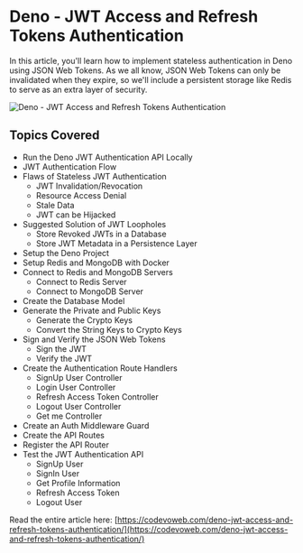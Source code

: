 #  Deno - JWT Access and Refresh Tokens Authentication

In this article, you'll learn how to implement stateless authentication in Deno using JSON Web Tokens. As we all know, JSON Web Tokens can only be invalidated when they expire, so we'll include a persistent storage like Redis to serve as an extra layer of security.

![Deno - JWT Access and Refresh Tokens Authentication](https://codevoweb.com/wp-content/uploads/2022/12/Deno-JWT-Access-and-Refresh-Tokens-Authentication.webp)

## Topics Covered

- Run the Deno JWT Authentication API Locally
- JWT Authentication Flow
- Flaws of Stateless JWT Authentication
    - JWT Invalidation/Revocation
    - Resource Access Denial
    - Stale Data
    - JWT can be Hijacked
- Suggested Solution of JWT Loopholes
    - Store Revoked JWTs in a Database
    - Store JWT Metadata in a Persistence Layer
- Setup the Deno Project
- Setup Redis and MongoDB with Docker
- Connect to Redis and MongoDB Servers
    - Connect to Redis Server
    - Connect to MongoDB Server
- Create the Database Model
- Generate the Private and Public Keys
    - Generate the Crypto Keys
    - Convert the String Keys to Crypto Keys
- Sign and Verify the JSON Web Tokens
    - Sign the JWT
    - Verify the JWT
- Create the Authentication Route Handlers
    - SignUp User Controller
    - Login User Controller
    - Refresh Access Token Controller
    - Logout User Controller
    - Get me Controller
- Create an Auth Middleware Guard
- Create the API Routes
- Register the API Router
- Test the JWT Authentication API
    - SignUp User
    - SignIn User
    - Get Profile Information
    - Refresh Access Token
    - Logout User


Read the entire article here: [https://codevoweb.com/deno-jwt-access-and-refresh-tokens-authentication/](https://codevoweb.com/deno-jwt-access-and-refresh-tokens-authentication/)

